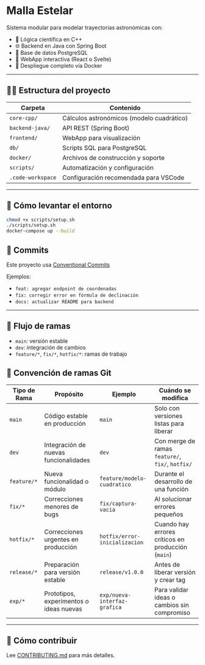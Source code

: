 # Malla Estelar

Sistema modular para modelar trayectorias astronómicas con:

- 🧠 Lógica científica en C++
- 🌐 Backend en Java con Spring Boot
- 💾 Base de datos PostgreSQL
- 🎨 WebApp interactiva (React o Svelte)
- 🐳 Despliegue completo vía Docker

---

## 🧑‍💻 Estructura del proyecto

| Carpeta | Contenido |
|--------|-----------|
| `core-cpp/` | Cálculos astronómicos (modelo cuadrático) |
| `backend-java/` | API REST (Spring Boot) |
| `frontend/` | WebApp para visualización |
| `db/` | Scripts SQL para PostgreSQL |
| `docker/` | Archivos de construcción y soporte |
| `scripts/` | Automatización y configuración |
| `.code-workspace` | Configuración recomendada para VSCode |

---

## 🚀 Cómo levantar el entorno

```bash
chmod +x scripts/setup.sh
./scripts/setup.sh
docker-compose up --build
```

## 🧪 Commits

Este proyecto usa [Conventional Commits](https://www.conventionalcommits.org/en/v1.0.0/)

Ejemplos:
- `feat: agregar endpoint de coordenadas`
- `fix: corregir error en fórmula de declinación`
- `docs: actualizar README para backend`

---

## 🧭 Flujo de ramas

- `main`: versión estable
- `dev`: integración de cambios
- `feature/*`, `fix/*`, `hotfix/*`: ramas de trabajo

## 🌿 Convención de ramas Git

| Tipo de Rama   | Propósito                                 | Ejemplo                        | Cuándo se modifica                                     |
|----------------|--------------------------------------------|--------------------------------|--------------------------------------------------------|
| `main`         | Código estable en producción               | `main`                         | Solo con versiones listas para liberar                 |
| `dev`          | Integración de nuevas funcionalidades      | `dev`                          | Con merge de ramas `feature/`, `fix/`, `hotfix/`       |
| `feature/*`    | Nueva funcionalidad o módulo               | `feature/modelo-cuadratico`    | Durante el desarrollo de una función                   |
| `fix/*`        | Correcciones menores de bugs               | `fix/captura-vacia`            | Al solucionar errores pequeños                         |
| `hotfix/*`     | Correcciones urgentes en producción        | `hotfix/error-inicializacion`  | Cuando hay errores críticos en producción (`main`)     |
| `release/*`    | Preparación para versión estable           | `release/v1.0.0`               | Antes de liberar versión y crear tag                   |
| `exp/*`        | Prototipos, experimentos o ideas nuevas    | `exp/nueva-interfaz-grafica`   | Para validar ideas o cambios sin compromiso            |


---

## 🤝 Cómo contribuir

Lee [CONTRIBUTING.md](CONTRIBUTING.md) para más detalles.
